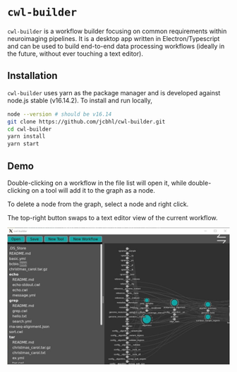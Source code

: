 # `cwl-builder`
`cwl-builder` is a workflow builder focusing on common requirements within neuroimaging pipelines. It is a desktop app written in Electron/Typescript and can be used to build end-to-end data processing workflows (ideally in the future, without ever touching a text editor).

## Installation
`cwl-builder` uses yarn as the package manager and is developed against node.js stable (v16.14.2). To install and run locally,


```bash
node --version # should be v16.14
git clone https://github.com/jcbhl/cwl-builder.git
cd cwl-builder
yarn install
yarn start
```

## Demo
Double-clicking on a workflow in the file list will open it, while double-clicking on a tool will add it to the graph as a node.

To delete a node from the graph, select a node and right click.

The top-right button swaps to a text editor view of the current workflow.

![ui](/assets/demo_ui.jpg)

